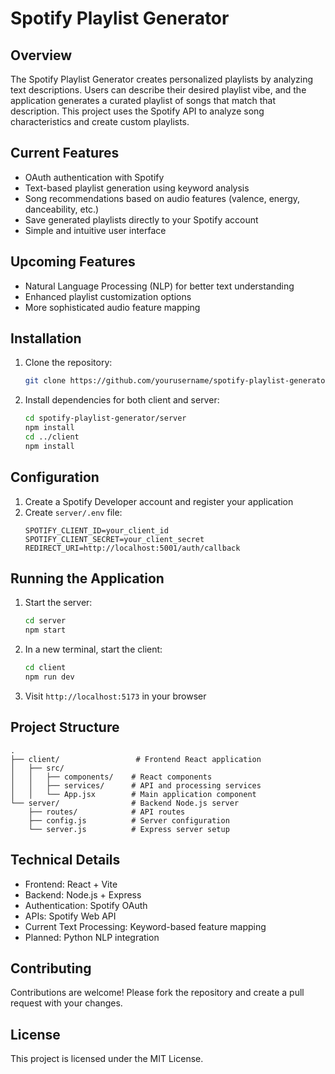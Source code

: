 # Spotify Playlist Generator

## Overview
The Spotify Playlist Generator creates personalized playlists by analyzing text descriptions. Users can describe their desired playlist vibe, and the application generates a curated playlist of songs that match that description. This project uses the Spotify API to analyze song characteristics and create custom playlists.

## Current Features
- OAuth authentication with Spotify
- Text-based playlist generation using keyword analysis
- Song recommendations based on audio features (valence, energy, danceability, etc.)
- Save generated playlists directly to your Spotify account
- Simple and intuitive user interface

## Upcoming Features
- Natural Language Processing (NLP) for better text understanding
- Enhanced playlist customization options
- More sophisticated audio feature mapping

## Installation
1. Clone the repository:
    ```bash
    git clone https://github.com/yourusername/spotify-playlist-generator.git
    ```
2. Install dependencies for both client and server:
    ```bash
    cd spotify-playlist-generator/server
    npm install
    cd ../client
    npm install
    ```

## Configuration
1. Create a Spotify Developer account and register your application
2. Create `server/.env` file:
    ```
    SPOTIFY_CLIENT_ID=your_client_id
    SPOTIFY_CLIENT_SECRET=your_client_secret
    REDIRECT_URI=http://localhost:5001/auth/callback
    ```

## Running the Application
1. Start the server:
    ```bash
    cd server
    npm start
    ```
2. In a new terminal, start the client:
    ```bash
    cd client
    npm run dev
    ```
3. Visit `http://localhost:5173` in your browser

## Project Structure
```
.
├── client/                 # Frontend React application
│   ├── src/
│   │   ├── components/    # React components
│   │   ├── services/      # API and processing services
│   │   └── App.jsx        # Main application component
└── server/                # Backend Node.js server
    ├── routes/            # API routes
    ├── config.js          # Server configuration
    └── server.js          # Express server setup
```

## Technical Details
- Frontend: React + Vite
- Backend: Node.js + Express
- Authentication: Spotify OAuth
- APIs: Spotify Web API
- Current Text Processing: Keyword-based feature mapping
- Planned: Python NLP integration

## Contributing
Contributions are welcome! Please fork the repository and create a pull request with your changes.

## License
This project is licensed under the MIT License.
